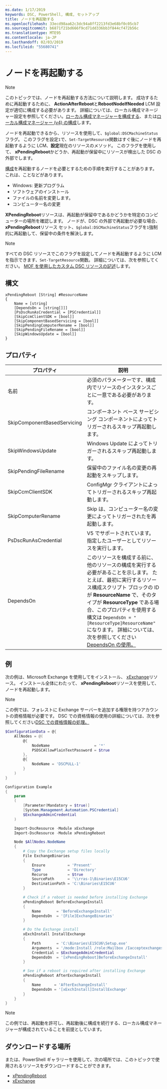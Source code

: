 ```yaml
---
ms.date: 1/17/2019
keywords: DSC, PowerShell, 構成, セットアップ
title: ノードを再起動する
ms.openlocfilehash: 33ecd98aa62c3dc94a8ff2213fd3e68bf0c05cb7
ms.sourcegitcommit: b6871f21bd666f9cd71dd336bb3f844cf472b56c
ms.translationtype: MTE95
ms.contentlocale: ja-JP
ms.lasthandoff: 02/03/2019
ms.locfileid: "55680741"
---
```

# <a name="reboot-a-node"></a>ノードを再起動する

> [!NOTE]
> このトピックでは、ノードを再起動する方法について説明します。 成功するために再起動するために、 **ActionAfterReboot**と**RebootNodeIfNeeded** LCM 設定が適切に構成する必要があります。
> 詳細については、ローカル構成マネージャー設定を参照してください。[ローカル構成マネージャーを構成する](../managing-nodes/metaConfig.md)、または[ローカル構成マネージャー (v4) の構成](../managing-nodes/metaConfig4.md)します。

ノードを再起動できるから、リソースを使用して、`$global:DSCMachineStatus`フラグ。 このフラグを設定`1`で、`Set-TargetResource`関数はすぐ後にノードを再起動するように LCM、**設定**現在のリソースのメソッド。 このフラグを使用して、 **xPendingReboot**かどうか、再起動が保留中にリソースが検出した DSC の外部でします。

[構成](configurations.md)を再起動するノードを必要とするための手順を実行することがあります。 これは、ことなどがあります。

- Windows: 更新プログラム
- ソフトウェアのインストール
- ファイルの名前を変更します。
- コンピューター名の変更

**XPendingReboot**リソースは、再起動が保留中であるかどうかを特定のコンピューターの場所を確認します。 ノードが、DSC の外部で再起動が必要な場合、 **xPendingReboot**リソース セット、`$global:DSCMachineStatus`フラグを`1`強制的に再起動して、保留中の条件を解決します。

> [!NOTE]
> すべての DSC リソースでこのフラグを設定してノードを再起動するように LCM を指示できます、`Set-TargetResource`関数。 詳細については、次を参照してください。 [MOF を使用したカスタム DSC リソースの記述](../resources/authoringResourceMOF.md)します。

## <a name="syntax"></a>構文

```
xPendingReboot [String] #ResourceName
{
    Name = [string]
    [DependsOn = [string[]]]
    [PsDscRunAsCredential = [PSCredential]]
    [SkipCcmClientSDK = [bool]]
    [SkipComponentBasedServicing = [bool]]
    [SkipPendingComputerRename = [bool]]
    [SkipPendingFileRename = [bool]]
    [SkipWindowsUpdate = [bool]]
}
```

## <a name="properties"></a>プロパティ

| プロパティ | 説明 |
| --- | --- |
| 名前| 必須のパラメーターです、構成内でリソースのインスタンスごとに一意である必要があります。|
| SkipComponentBasedServicing | コンポーネント ベース サービシング コンポーネントによってトリガーされるスキップ再起動します。 |
| SkipWindowsUpdate | Windows Update によってトリガーされるスキップ再起動します。|
| SkipPendingFileRename | 保留中のファイル名の変更の再起動をスキップします。 |
| SkipCcmClientSDK | ConfigMgr クライアントによってトリガーされるスキップ再起動します。 |
| SkipComputerRename | Skip は、コンピューター名の変更によってトリガーされたを再起動します。 |
| PsDscRunAsCredential | V5 でサポートされています。 指定したユーザーとしてリソースを実行します。 |
| DependsOn | このリソースを構成する前に、他のリソースの構成を実行する必要があることを示します。 たとえば、最初に実行するリソース構成スクリプト ブロックの ID が **ResourceName** で、そのタイプが **ResourceType** である場合、このプロパティを使用する構文は `DependsOn = "[ResourceType]ResourceName"` になります。 詳細については、次を参照してください[DependsOn の使用。](resource-depends-on.md)|

## <a name="example"></a>例

次の例は、Microsoft Exchange を使用してをインストール、 [xExchange](https://github.com/PowerShell/xExchange)リソース。
インストール全体にわたって、 **xPendingReboot**リソースを使用して、ノードを再起動します。

> [!NOTE]
> この例では、フォレストに Exchange サーバーを追加する権限を持つアカウントの資格情報が必要です。 DSC での資格情報の使用の詳細については、次を参照してください[DSC での資格情報の処理。](../configurations/configDataCredentials.md)

```powershell
$ConfigurationData = @{
    AllNodes = @(
        @{
            NodeName                    = '*'
            PSDSCAllowPlainTextPassword = $true
        },
        @{
            NodeName = 'DSCPULL-1'
        }
    )
}

Configuration Example
{
    param
    (
        [Parameter(Mandatory = $true)]
        [System.Management.Automation.PSCredential]
        $ExchangeAdminCredential
    )

    Import-DscResource -Module xExchange
    Import-DscResource -Module xPendingReboot

    Node $AllNodes.NodeName
    {
        # Copy the Exchange setup files locally
        File ExchangeBinaries
        {
            Ensure          = 'Present'
            Type            = 'Directory'
            Recurse         = $true
            SourcePath      = '\\rras-1\Binaries\E15CU6'
            DestinationPath = 'C:\Binaries\E15CU6'
        }

        # Check if a reboot is needed before installing Exchange
        xPendingReboot BeforeExchangeInstall
        {
            Name       = 'BeforeExchangeInstall'
            DependsOn  = '[File]ExchangeBinaries'
        }

        # Do the Exchange install
        xExchInstall InstallExchange
        {
            Path       = 'C:\Binaries\E15CU6\Setup.exe'
            Arguments  = '/mode:Install /role:Mailbox /Iacceptexchangeserverlicenseterms'
            Credential = $ExchangeAdminCredential
            DependsOn  = '[xPendingReboot]BeforeExchangeInstall'
        }

        # See if a reboot is required after installing Exchange
        xPendingReboot AfterExchangeInstall
        {
            Name      = 'AfterExchangeInstall'
            DependsOn = '[xExchInstall]InstallExchange'
        }
    }
}
```

> [!NOTE]
> この例では、再起動を許可し、再起動後に構成を続行する、ローカル構成マネージャーが構成されていることを前提としています。

## <a name="where-to-download"></a>ダウンロードする場所

または、PowerShell ギャラリーを使用して、次の場所では、このトピックで使用されるリソースをダウンロードすることができます。

- [xPendingReboot](https://github.com/PowerShell/xPendingReboot)
- [xExchange](https://github.com/PowerShell/xExchange)
